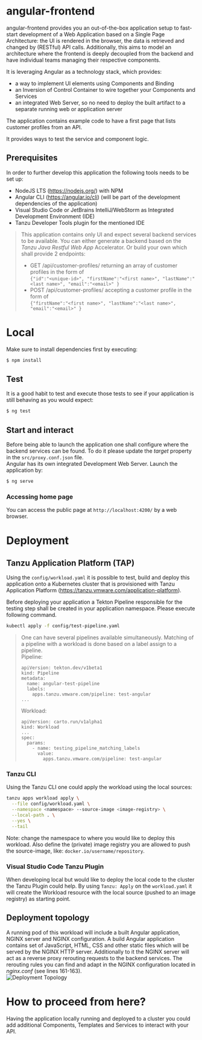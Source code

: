 # angular-frontend

angular-frontend provides you an out-of-the-box application setup to fast-start development of a Web Application based
on a Single Page Architecture: the UI is rendered in the browser, the data is retrieved and changed by (RESTful) API calls. Additionally, this aims to model an architecture where the frontend is deeply decoupled from the backend and have individual teams managing their respective components.

It is leveraging Angular as a technology stack, which provides:
- a way to implement UI elements using Components and Binding
- an Inversion of Control Container to wire together your Components and Services
- an integrated Web Server, so no need to deploy the built artifact to a separate running web or application server

The application contains example code to have a first page that lists customer profiles from an API.

It provides ways to test the service and component logic.

## Prerequisites
In order to further develop this application the following tools needs to be set up:
- NodeJS LTS (https://nodejs.org/) with NPM
- Angular CLI (https://angular.io/cli) (will be part of the development dependencies of the application)
- Visual Studio Code or JetBrains IntelliJ/WebStorm as Integrated Development Environment (IDE)
- Tanzu Developer Tools plugin for the mentioned IDE

> This application contains only UI and expect several backend services to be available. You can either generate a backend based
> on the *Tanzu Java Restful Web App* Accelerator. Or build your own which shall provide 2 endpoints:
> - GET /api/customer-profiles/ returning an array of customer profiles in the form of  
> ```{"id":"<unique-id>", "firstName":"<first name>", "lastName":"<last name>", "email":"<email>" }```
> - POST /api/customer-profiles/ accepting a customer profile in the form of  
> ```{"firstName":"<first name>", "lastName":"<last name>", "email":"<email>" }```

# Local
Make sure to install dependencies first by executing:
```bash
$ npm install
```

## Test
It is a good habit to test and execute those tests to see if your application is still behaving as you would expect:

```bash
$ ng test
```

## Start and interact
Before being able to launch the application one shall configure where the backend services can be found. To do it please update the *target*
property in the `src/proxy.conf.json` file.  
Angular has its own integrated Development Web Server. Launch the application by:
```bash
$ ng serve
```

### Accessing home page
You can access the public page at `http://localhost:4200/` by a web browser.

# Deployment
## Tanzu Application Platform (TAP)
Using the `config/workload.yaml` it is possible to test, build and deploy this application onto a
Kubernetes cluster that is provisioned with Tanzu Application Platform (https://tanzu.vmware.com/application-platform).

Before deploying your application a Tekton Pipeline responsible for the testing step shall be created in your application
namespace. Please execute following command.

```bash
kubectl apply -f config/test-pipeline.yaml
```

> One can have several pipelines available simultaneously. Matching of a pipeline with a workload is done based on a label assign to a pipeline.  
> Pipeline:
> ```
> apiVersion: tekton.dev/v1beta1
> kind: Pipeline
> metadata:
>   name: angular-test-pipeline
>   labels:
>     apps.tanzu.vmware.com/pipeline: test-angular
> ...
> ```  
> Workload:
> ```
> apiVersion: carto.run/v1alpha1
> kind: Workload
> ...
> spec:
>   params:
>     - name: testing_pipeline_matching_labels
>       value:
>         apps.tanzu.vmware.com/pipeline: test-angular
> ``` 

### Tanzu CLI
Using the Tanzu CLI one could apply the workload using the local sources:
```bash
tanzu apps workload apply \
  --file config/workload.yaml \
  --namespace <namespace> --source-image <image-registry> \
  --local-path . \
  --yes \
  --tail
````

Note: change the namespace to where you would like to deploy this workload. Also define the (private) image registry you
are allowed to push the source-image, like: `docker.io/username/repository`.

### Visual Studio Code Tanzu Plugin
When developing local but would like to deploy the local code to the cluster the Tanzu Plugin could help.
By using `Tanzu: Apply` on the `workload.yaml` it will create the Workload resource with the local source (pushed to an image registry) as
starting point.

## Deployment topology
A running pod of this workload will include a built Angular application, NGINX server and NGINX configuration. A build Angular application 
contains set of JavaScript, HTML, CSS and other static files which will be served by the NGINX HTTP server. Additionally to it the NGINX server
will act as a reverse proxy rerouting requests to the backend services. The rerouting rules you can find and adapt in the NGINX configuration
located in *nginx.conf* (see lines 161-163).  
![Deployment Topology](DeploymentTopology.png)  
 

# How to proceed from here?
Having the application locally running and deployed to a cluster you could add additional Components, Templates and Services to interact
with your API.


